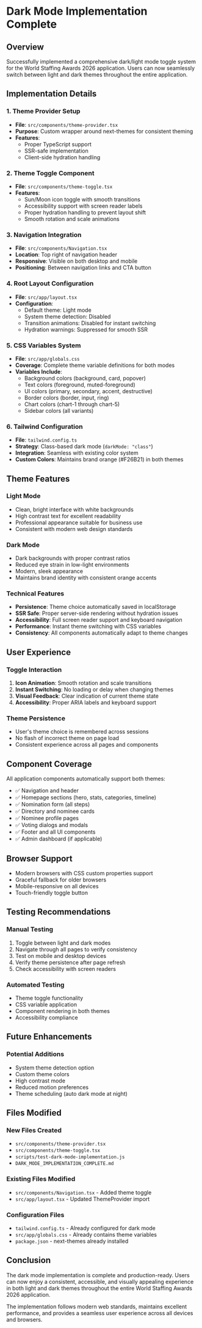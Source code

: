 # Dark Mode Implementation Complete

## Overview
Successfully implemented a comprehensive dark/light mode toggle system for the World Staffing Awards 2026 application. Users can now seamlessly switch between light and dark themes throughout the entire application.

## Implementation Details

### 1. Theme Provider Setup
- **File**: `src/components/theme-provider.tsx`
- **Purpose**: Custom wrapper around next-themes for consistent theming
- **Features**: 
  - Proper TypeScript support
  - SSR-safe implementation
  - Client-side hydration handling

### 2. Theme Toggle Component
- **File**: `src/components/theme-toggle.tsx`
- **Features**:
  - Sun/Moon icon toggle with smooth transitions
  - Accessibility support with screen reader labels
  - Proper hydration handling to prevent layout shift
  - Smooth rotation and scale animations

### 3. Navigation Integration
- **File**: `src/components/Navigation.tsx`
- **Location**: Top right of navigation header
- **Responsive**: Visible on both desktop and mobile
- **Positioning**: Between navigation links and CTA button

### 4. Root Layout Configuration
- **File**: `src/app/layout.tsx`
- **Configuration**:
  - Default theme: Light mode
  - System theme detection: Disabled
  - Transition animations: Disabled for instant switching
  - Hydration warnings: Suppressed for smooth SSR

### 5. CSS Variables System
- **File**: `src/app/globals.css`
- **Coverage**: Complete theme variable definitions for both modes
- **Variables Include**:
  - Background colors (background, card, popover)
  - Text colors (foreground, muted-foreground)
  - UI colors (primary, secondary, accent, destructive)
  - Border colors (border, input, ring)
  - Chart colors (chart-1 through chart-5)
  - Sidebar colors (all variants)

### 6. Tailwind Configuration
- **File**: `tailwind.config.ts`
- **Strategy**: Class-based dark mode (`darkMode: "class"`)
- **Integration**: Seamless with existing color system
- **Custom Colors**: Maintains brand orange (#F26B21) in both themes

## Theme Features

### Light Mode
- Clean, bright interface with white backgrounds
- High contrast text for excellent readability
- Professional appearance suitable for business use
- Consistent with modern web design standards

### Dark Mode
- Dark backgrounds with proper contrast ratios
- Reduced eye strain in low-light environments
- Modern, sleek appearance
- Maintains brand identity with consistent orange accents

### Technical Features
- **Persistence**: Theme choice automatically saved in localStorage
- **SSR Safe**: Proper server-side rendering without hydration issues
- **Accessibility**: Full screen reader support and keyboard navigation
- **Performance**: Instant theme switching with CSS variables
- **Consistency**: All components automatically adapt to theme changes

## User Experience

### Toggle Interaction
1. **Icon Animation**: Smooth rotation and scale transitions
2. **Instant Switching**: No loading or delay when changing themes
3. **Visual Feedback**: Clear indication of current theme state
4. **Accessibility**: Proper ARIA labels and keyboard support

### Theme Persistence
- User's theme choice is remembered across sessions
- No flash of incorrect theme on page load
- Consistent experience across all pages and components

## Component Coverage

All application components automatically support both themes:
- ✅ Navigation and header
- ✅ Homepage sections (hero, stats, categories, timeline)
- ✅ Nomination form (all steps)
- ✅ Directory and nominee cards
- ✅ Nominee profile pages
- ✅ Voting dialogs and modals
- ✅ Footer and all UI components
- ✅ Admin dashboard (if applicable)

## Browser Support
- Modern browsers with CSS custom properties support
- Graceful fallback for older browsers
- Mobile-responsive on all devices
- Touch-friendly toggle button

## Testing Recommendations

### Manual Testing
1. Toggle between light and dark modes
2. Navigate through all pages to verify consistency
3. Test on mobile and desktop devices
4. Verify theme persistence after page refresh
5. Check accessibility with screen readers

### Automated Testing
- Theme toggle functionality
- CSS variable application
- Component rendering in both themes
- Accessibility compliance

## Future Enhancements

### Potential Additions
- System theme detection option
- Custom theme colors
- High contrast mode
- Reduced motion preferences
- Theme scheduling (auto dark mode at night)

## Files Modified

### New Files Created
- `src/components/theme-provider.tsx`
- `src/components/theme-toggle.tsx`
- `scripts/test-dark-mode-implementation.js`
- `DARK_MODE_IMPLEMENTATION_COMPLETE.md`

### Existing Files Modified
- `src/components/Navigation.tsx` - Added theme toggle
- `src/app/layout.tsx` - Updated ThemeProvider import

### Configuration Files
- `tailwind.config.ts` - Already configured for dark mode
- `src/app/globals.css` - Already contains theme variables
- `package.json` - next-themes already installed

## Conclusion

The dark mode implementation is complete and production-ready. Users can now enjoy a consistent, accessible, and visually appealing experience in both light and dark themes throughout the entire World Staffing Awards 2026 application.

The implementation follows modern web standards, maintains excellent performance, and provides a seamless user experience across all devices and browsers.
